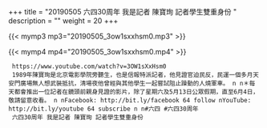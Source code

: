 +++
title = "20190505  六四30周年 我是記者 陳寶珣 記者學生雙重身份 "
description = ""
weight = 20
+++

{{< mymp3 mp3="20190505_3ow1sxxhsm0.mp3" >}}

{{< mymp4 mp4="20190505_3ow1sxxhsm0.mp4" >}}

     https://www.youtube.com/watch?v=3OW1sXxHsm0 
     1989年陳寶珣是北京電影學院旁聽生，也是信報特派記者，他見證官迫民反，民運一個多月天安門廣場無人想武裝抵抗，清場夜他曾經與其他學生一起嘗試阻止躁動的人燒軍車。 n n＊每天都會推出一位記者在鏡頭前親身見證的影片，除了星期六及5月13日公眾假期，直至6月4日，敬請留意收看。 n nFacebook: http://bit.ly/facebook 64 follow nYouTube: http://bit.ly/youtube 64 subscribe n n#六四 #六四30周年 
     六四30周年 我是記者 陳寶珣 記者學生雙重身份 
